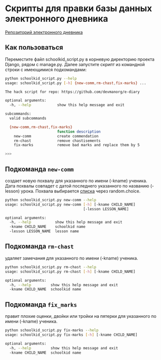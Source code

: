# Скрипты для правки базы данных электронного дневника

[Репозиторий электронного дневника](https://github.com/devmanorg/e-diary)

## Как пользоваться
Переместите файл schoolkid_script.py в корневую директорию проекта Django, рядом с manage.py.
Далее запустите скрипт из командной строки с имеющимися подкомандами:

```bash
python schoolkid_script.py --help
usage: schoolkid_script.py [-h] {new-comm,rm-chast,fix-marks} ...

The hack script for repo: https://github.com/devmanorg/e-diary

optional arguments:
  -h, --help            show this help message and exit

subcommands:
  valid subcommands

  {new-comm,rm-chast,fix-marks}
                        function description
    new-comm            create commendation
    rm-chast            remove chastisements
    fix-marks           remove bad marks and replace them by 5

>>>
```
## Подкоманда `new-comm`  
создает новую похвалу для указанного по имени (-kname) ученика. 
Дата похвалы совпадет с датой последнего указанного по названию (-lesson) урока.
Похвала выбирается [списка](https://pedsovet.org/beta/article/30-sposobov-pohvalit-ucenika) через random.choice. 

```bash
python schoolkid_script.py new-comm --help
usage: schoolkid_script.py new-comm [-h] [-kname CHILD_NAME]
                                    [-lesson LESSON_NAME]

optional arguments:
  -h, --help           show this help message and exit
  -kname CHILD_NAME    schoolkid name
  -lesson LESSON_NAME  lesson name
```
## Подкоманда `rm-chast` 
удаляет замечания для указанного по имени (-kname) ученика.

```bash
python schoolkid_script.py rm-chast --help
usage: schoolkid_script.py rm-chast [-h] [-kname CHILD_NAME]

optional arguments:
  -h, --help         show this help message and exit
  -kname CHILD_NAME  schoolkid name

```

## Подкоманда `fix_marks` 
правит плохие оценки, двойки или тройки на пятерки для указанного по имени (-kname) ученика.

```bash
python schoolkid_script.py fix-marks --help
usage: schoolkid_script.py fix-marks [-h] [-kname CHILD_NAME]

optional arguments:
  -h, --help         show this help message and exit
  -kname CHILD_NAME  schoolkid name

```
